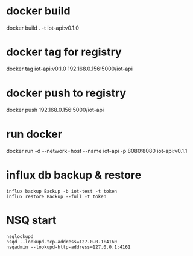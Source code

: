 
# docker build
docker build . -t iot-api:v0.1.0

# docker tag for registry
docker tag iot-api:v0.1.0 192.168.0.156:5000/iot-api

# docker push to registry
docker push 192.168.0.156:5000/iot-api

# run docker
docker run -d --network=host --name iot-api -p 8080:8080 iot-api:v0.1.1

# influx db backup & restore
```
influx backup Backup -b iot-test -t token
influx restore Backup --full -t token
```

# NSQ start
```
nsqlookupd
nsqd --lookupd-tcp-address=127.0.0.1:4160
nsqadmin --lookupd-http-address=127.0.0.1:4161
```